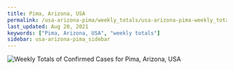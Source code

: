 ```yaml
---
title: Pima, Arizona, USA
permalink: /usa-arizona-pima/weekly_totals/usa-arizona-pima-weekly_totals.html
last_updated: Aug 20, 2021
keywords: ["Pima, Arizona, USA", "weekly totals"]
sidebar: usa-arizona-pima_sidebar
---
```


![Weekly Totals of Confirmed Cases for Pima, Arizona, USA](/covid_tracker/images/graphs/usa-arizona-pima-weekly_totals_graph.png)
